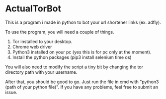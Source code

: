 # ActualTorBot
This is a program i made in python to bot your url shortener links (ex. adfly). 

To use the program, you will need a couple of things. 

1. Tor installed to your desktop. 
2. Chrome web driver
3. Python3 installed on your pc (yes this is for pc only at the moment). 
4. Install the python packages (pip3 install selenium time os)

You will also need to modify the script a tiny bit by changing the tor directory path with your username. 

After that, you should be good to go. Just run the file in cmd with "python3 (path of your python file)". If you have any problems, feel free to submit an issue.
